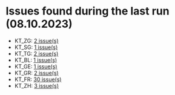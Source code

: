 # Issues found during the last run (08.10.2023)

- KT_ZG: [2 issue(s)](tools/KT_ZG_errors.csv)
- KT_SG: [1 issue(s)](tools/KT_SG_errors.csv)
- KT_TG: [2 issue(s)](tools/KT_TG_errors.csv)
- KT_BL: [1 issue(s)](tools/KT_BL_errors.csv)
- KT_GE: [1 issue(s)](tools/KT_GE_errors.csv)
- KT_GR: [2 issue(s)](tools/KT_GR_errors.csv)
- KT_FR: [30 issue(s)](tools/KT_FR_errors.csv)
- KT_ZH: [3 issue(s)](tools/KT_ZH_errors.csv)
